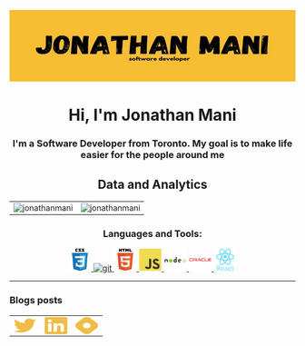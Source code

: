 ![Jonathan Banner](/JonathanManiGithub.jpg?raw=true "Jonathan Banner")

<h1 align="center">Hi, I'm Jonathan Mani</h1>
<h3 align="center">I'm a Software Developer from Toronto. My goal is to make life easier for the people around me</h3>


<h2 align="center">Data and Analytics</h2>
<div align="center">
<table>
<tr>
<td width="50%">
<img src="https://github-readme-streak-stats.herokuapp.com?user=jonathanmani&date_format=M%20j%5B%2C%20Y%5D&ring=F5B033&background=0D1117&stroke=807981&currStreakNum=F5B033&sideNums=F5B033&currStreakLabel=DD8803&sideLabels=DD8803&dates=DDDDDD&border=DDDDDD&border_radius=0&hide_border=true" alt="jonathanmani" />
</td>
<td width="50%">
<img src="https://github-readme-stats.vercel.app/api?username=jonathanmani&show_icons=true&title_color=f5b033&text_color=fffafa&bg_color=0d1117&icon_color=f5b033&border_color=DDDDDD&hide_rank=true&border_radius=0&hide_title=true&hide_border=truelocale=en" alt="jonathanmani" />
</td>
</tr>
</table>
</div>

<h3 align="center">Languages and Tools:</h3>
<p align="center"> <a href="https://www.w3schools.com/css/" target="_blank" rel="noreferrer"> <img src="https://raw.githubusercontent.com/devicons/devicon/master/icons/css3/css3-original-wordmark.svg" alt="css3" width="40" height="40"/> </a> <a href="https://git-scm.com/" target="_blank" rel="noreferrer"> <img src="https://www.vectorlogo.zone/logos/git-scm/git-scm-icon.svg" alt="git" width="40" height="40"/> </a> <a href="https://www.w3.org/html/" target="_blank" rel="noreferrer"> <img src="https://raw.githubusercontent.com/devicons/devicon/master/icons/html5/html5-original-wordmark.svg" alt="html5" width="40" height="40"/> </a> <a href="https://developer.mozilla.org/en-US/docs/Web/JavaScript" target="_blank" rel="noreferrer"> <img src="https://raw.githubusercontent.com/devicons/devicon/master/icons/javascript/javascript-original.svg" alt="javascript" width="40" height="40"/> </a> <a href="https://nodejs.org" target="_blank" rel="noreferrer"> <img src="https://raw.githubusercontent.com/devicons/devicon/master/icons/nodejs/nodejs-original-wordmark.svg" alt="nodejs" width="40" height="40"/> </a> <a href="https://www.oracle.com/" target="_blank" rel="noreferrer"> <img src="https://raw.githubusercontent.com/devicons/devicon/master/icons/oracle/oracle-original.svg" alt="oracle" width="40" height="40"/> </a> <a href="https://reactjs.org/" target="_blank" rel="noreferrer"> <img src="https://raw.githubusercontent.com/devicons/devicon/master/icons/react/react-original-wordmark.svg" alt="react" width="40" height="40"/> </a> </p>

<hr>

### Blogs posts
<!-- BLOG-POST-LIST:START -->
<!-- BLOG-POST-LIST:END -->






<div align="center">
<table border-collapse="collapse">
<tr>
<td width="33%" border-top="none" border-bottom="none">
<a href="https://twitter.com/jonathanmani_" target="blank"><img align="center" src="twitter.svg" height="30" width="40"/></a>
</td>
<td width="33%" border-top="none" border-bottom="none">
<a href="https://www.linkedin.com/in/jonathan-mani/" target="blank"><img align="center" src="linkedin.svg" height="30" width="40"></a>
</td>
<td width="33%" border-top="none" border-bottom="none">
<a href="https://jonathanmani.hashnode.dev/" target="blank"><img align="center" src="hashnode.svg" height="30" width="40"></a>
</td>
</tr>
</table>
</div>